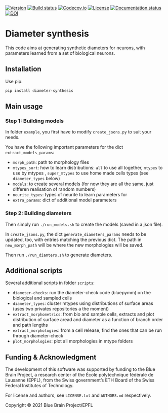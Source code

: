 [![Version](https://img.shields.io/pypi/v/diameter-synthesis)](https://github.com/BlueBrain/diameter-synthesis/releases)
[![Build status](https://github.com/BlueBrain/diameter-synthesis/actions/workflows/run-tox.yml/badge.svg?branch=main)](https://github.com/BlueBrain/diameter-synthesis/actions)
[![Codecov.io](https://codecov.io/github/BlueBrain/diameter-synthesis/coverage.svg?branch=master)](https://codecov.io/github/BlueBrain/diameter-synthesis?branch=master)
[![License](https://img.shields.io/badge/License-GPLv3-blue)](https://github.com/BlueBrain/diameter-synthesis/blob/master/LICENSE.txt)
[![Documentation status](https://readthedocs.org/projects/diameter-synthesis/badge/?version=latest)](https://diameter-synthesis.readthedocs.io/)
[![DOI](https://img.shields.io/badge/DOI-10.1101/2020.04.15.040410-blue)](https://doi.org/10.1101/2020.04.15.040410)


# Diameter synthesis

This code aims at generating synthetic diameters for neurons, with parameters learned from a set of biological neurons.


## Installation

Use pip:

```bash
pip install diameter-synthesis
````

## Main usage

### Step 1: Building models

In folder `example`, you first have to modify `create_jsons.py` to suit your needs.

You have the following important parameters for the dict `extract_models_params`:

- `morph_path`: path to morphology files
- `mtypes_sort`: how to learn distributions: `all` to use all together, `mtypes` to use by mtypes , `super_mtypes` to use home made cells types (see `diameter_types` below)
- `models`: to create several models (for now they are all the same, just differen realisation of random numbers)
- `neurite_types`: types of neurite to learn parameters for
- `extra_params`: dict of additional model parameters

### Step 2: Building diameters

Then simply run `./run_models.sh` to create the models (saved in a json file).

In `create_jsons.py`, the dict `generate_diameters_params` needs to be updated, too, with entries matching the previous dict.
The path in `new_morph_path` will be where the new morphologies will be saved.

Then run `./run_diamters.sh` to generate diameters.


## Additional scripts

Several additional scripts in folder `scripts`:

- `diameter-checks`: run the diameter-check code (bluepymm) on the biological and sampled cells
- `diameter_types`: cluster mtypes using distributions of surface areas (uses two privates repositories a the moment)
- `extract_morphometrics`: from bio and sample cells, extracts and plot distribution of surface aread and diameter as a function of branch order and path lengths
- `extract_morphologies`: from a cell release, find the ones that can be run through diameter-check
- `plot_morphologies`: plot all morphologies in mtype folders


## Funding & Acknowledgment

The development of this software was supported by funding to the Blue Brain Project, a research center of the École polytechnique fédérale de Lausanne (EPFL), from the Swiss government’s ETH Board of the Swiss Federal Institutes of Technology.

For license and authors, see `LICENSE.txt` and `AUTHORS.md` respectively.

Copyright © 2021 Blue Brain Project/EPFL
